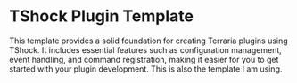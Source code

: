 # TShock Plugin Template

This template provides a solid foundation for creating Terraria plugins using TShock. It includes essential features such as configuration management, event handling, and command registration, making it easier for you to get started with your plugin development. This is also the template I am using.
